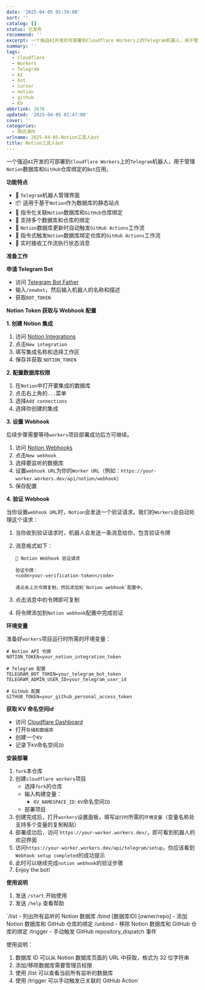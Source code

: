 ```yaml
---
date: '2025-04-05 01:39:00'
sort: ''
catalog: []
status: 已发布
recommend: ''
excerpt: 一个强迫AI开发的可部署到Cloudflare Workers上的Telegram机器人，用于管理Notion数据库和GitHub仓库绑定的Bot应用。
summary: ''
tags:
  - Cloudflare
  - Workers
  - Telegram
  - AI
  - bot
  - Cursor
  - notion
  - github
  - KV
abbrlink: 2676
updated: '2025-04-05 01:47:00'
cover: ''
categories:
  - 燕坊清作
urlname: 2025-04-05-Notion工具人bot
title: Notion工具人bot
---
```


一个强迫`AI`开发的可部署到`Cloudflare Workers`上的`Telegram`机器人，用于管理`Notion`数据库和`GitHub`仓库绑定的`Bot`应用。


**功能特点**

- 🤖 `Telegram`机器人管理界面
- 📦 适用于基于`Notion`作为数据库的静态站点
- 🔄 指令化关联`Notion`数据库和`GitHub`仓库绑定
- 🔗 支持多个数据库和仓库的绑定
- 📝 `Notion`数据库更新时自动触发`GitHub Actions`工作流
- 📝 指令式触发`Notion`数据库绑定仓库的`GitHub Actions`工作流
- 🔔 实时接收工作流执行状态消息

**准备工作**


**申请 Telegram Bot**

- 访问 [Telegram Bot Father](https://t.me/BotFather)
- 输入`/newbot`，然后输入机器人的名称和描述
- 获取`BOT_TOKEN`

**Notion Token 获取与 Webhook 配置**


**1. 创建 Notion 集成**

1. 访问 [Notion Integrations](https://www.notion.so/profile/integrations)
2. 点击`New integration`
3. 填写集成名称和选择工作区
4. 保存并获取 `NOTION_TOKEN`

**2. 配置数据库权限**

1. 在`Notion`中打开要集成的数据库
2. 点击右上角的`...`菜单
3. 选择`Add connections`
4. 选择你创建的集成

**3. 设置 Webhook**


后续步骤需要等待`workers`项目部署成功后方可继续。

1. 访问 [Notion Webhooks](https://www.notion.so/profile/integrations)
2. 点击`New webhook`
3. 选择要监听的数据库
4. 设置`webhook URL`为你的`Worker URL`（例如：`https://your-worker.workers.dev/api/notion/webhook`）
5. 保存配置

**4. 验证 Webhook**


当你设置`webhook URL`时，`Notion`会发送一个验证请求。我们的`Workers`会自动处理这个请求：

1. 当你收到验证请求时，机器人会发送一条消息给你，包含验证令牌
2. 消息格式如下：

    ```plain text
    🔔 Notion Webhook 验证请求
    
    验证令牌：
    <code>your-verification-token</code>
    
    请点击上方令牌复制，然后添加到`Notion webhook`配置中。
    ```

3. 点击消息中的令牌即可复制
4. 将令牌添加到`Notion webhook`配置中完成验证

**环境变量**


准备好`workers`项目运行时所需的环境变量：


```plain text
# Notion API 令牌
NOTION_TOKEN=your_notion_integration_token

# Telegram 配置
TELEGRAM_BOT_TOKEN=your_telegram_bot_token
TELEGRAM_ADMIN_USER_ID=your_telegram_user_id

# GitHub 配置
GITHUB_TOKEN=your_github_personal_access_token
```


**获取 KV 命名空间id**

- 访问 [Cloudflare Dashboard](https://dash.cloudflare.com/)
- 打开`存储和数据库`
- 创建一个`KV`
- 记录下`KV`命名空间`ID`

**安装部署**

1. `fork`本仓库
2. 创建`cloudflare workers`项目
    - 选择`fork`的仓库
    - 输入构建变量：
        - `KV_NAMESPACE_ID`: `KV`命名空间`ID`
    - 部署项目
3. 创建完成后，打开`workers`设置面板，填写`运行时`所需的`环境变量`（变量名称处支持多个变量的复制粘贴）
4. 部署成功后，访问 `https://your-worker.workers.dev/`，即可看到机器人的欢迎界面
5. 访问`https://your-worker.workers.dev/api/telegram/setup`，你应该看到`Webhook setup completed`的成功提示
6. 此时可以继续完成`notion webhook`的验证步骤
7. Enjoy the bot!

**使用说明**

1. 发送 `/start` 开始使用
2. 发送 `/help` 查看帮助

`/list - 列出所有监听的 Notion 数据库
/bind [数据库ID] [owner/repo] - 添加 Notion 数据库和 GitHub 仓库的绑定
/unbind - 移除 Notion 数据库和 GitHub 仓库的绑定
/trigger - 手动触发 GitHub repository_dispatch 事件

使用说明：
1. 数据库 ID 可以从 Notion 数据库页面的 URL 中获取，格式为 32 位字符串
2. 添加/移除数据库需要管理员权限
3. 使用 /list 可以查看当前所有监听的数据库
4. 使用 /trigger 可以手动触发已关联的 GitHub Action`

